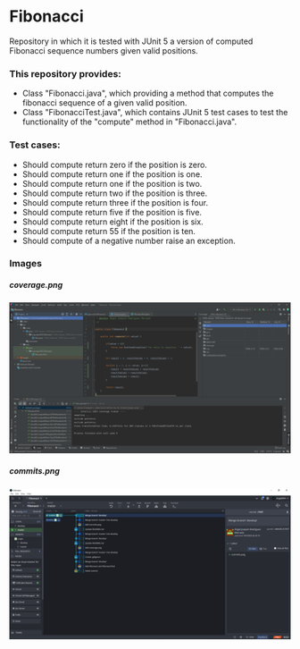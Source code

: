 <h1>Fibonacci</h1>
Repository in which it is tested with JUnit 5 a version of computed Fibonacci sequence numbers given valid positions.
<h3>This repository provides:</h3>
<ul>
  <li>Class "Fibonacci.java", which providing a method that computes the fibonacci sequence of a given valid position.</li>
  <li>Class "FibonacciTest.java", which contains JUnit 5 test cases to test the functionality of the "compute" method in "Fibonacci.java".</li>  
</ul>
<h3>Test cases:</h3>
<ul>
  <li>Should compute return zero if the position is zero.</li>
  <li>Should compute return one if the position is one.</li>  
  <li>Should compute return one if the position is two.</li>  
  <li>Should compute return two if the position is three.</li>  
  <li>Should compute return three if the position is four.</li>  
  <li>Should compute return five if the position is five.</li>  
  <li>Should compute return eight if the position is six.</li>  
  <li>Should compute return 55 if the position is ten.</li>  
  <li>Should compute of a negative number raise an exception.</li>  
</ul>
<h3>Images</h3>
<h5>coverage.png</h5>
<img src="coverage.png">
<h5>commits.png</h5>
<img src="commits.png">

